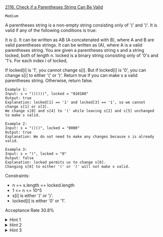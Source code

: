[2116. Check if a Parentheses String Can Be Valid](https://leetcode.com/problems/check-if-a-parentheses-string-can-be-valid/)

`Medium`

A parentheses string is a non-empty string consisting only of '(' and ')'. It is valid if any of the following conditions is true:

It is ().
It can be written as AB (A concatenated with B), where A and B are valid parentheses strings.
It can be written as (A), where A is a valid parentheses string.
You are given a parentheses string s and a string locked, both of length n. locked is a binary string consisting only of '0's and '1's. For each index i of locked,

If locked[i] is '1', you cannot change s[i].
But if locked[i] is '0', you can change s[i] to either '(' or ')'.
Return true if you can make s a valid parentheses string. Otherwise, return false.

```
Example 1:
Input: s = "))()))", locked = "010100"
Output: true
Explanation: locked[1] == '1' and locked[3] == '1', so we cannot change s[1] or s[3].
We change s[0] and s[4] to '(' while leaving s[2] and s[5] unchanged to make s valid.

Example 2:
Input: s = "()()", locked = "0000"
Output: true
Explanation: We do not need to make any changes because s is already valid.

Example 3:
Input: s = ")", locked = "0"
Output: false
Explanation: locked permits us to change s[0]. 
Changing s[0] to either '(' or ')' will not make s valid.
``` 

Constraints:

- n == s.length == locked.length
- 1 <= n <= 10^5
- s[i] is either '(' or ')'.
- locked[i] is either '0' or '1'.

Acceptance Rate
30.8%

<details>
<summary>Hint 1</summary>

Can an odd length string ever be valid?

</details>
<details>
<summary>Hint 2</summary>

From left to right, if a locked ')' is encountered, it must be balanced with either a locked '(' or an unlocked index on its left. If neither exist, what conclusion can be drawn? If both exist, which one is more preferable to use?

</details>
<details>
<summary>Hint 3</summary>

After the above, we may have locked indices of '(' and additional unlocked indices. How can you balance out the locked '(' now? What if you cannot balance any locked '('?

</details>